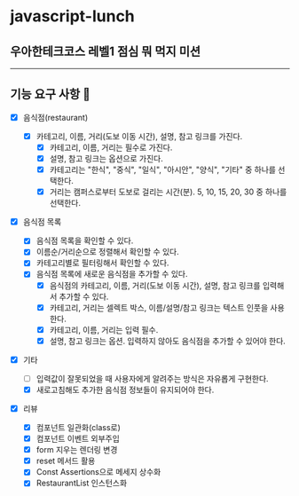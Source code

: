 # javascript-lunch

## 우아한테크코스 레벨1 점심 뭐 먹지 미션

---

## 기능 요구 사항 📝

- [x] 음식점(restaurant)

  - [x] 카테고리, 이름, 거리(도보 이동 시간), 설명, 참고 링크를 가진다.
    - [x] 카테고리, 이름, 거리는 필수로 가진다.
    - [x] 설명, 참고 링크는 옵션으로 가진다.
    - [x] 카테고리는 "한식", "중식", "일식", "아시안", "양식", "기타" 중 하나를 선택한다.
    - [x] 거리는 캠퍼스로부터 도보로 걸리는 시간(분). 5, 10, 15, 20, 30 중 하나를 선택한다.

- [x] 음식점 목록

  - [x] 음식점 목록을 확인할 수 있다.
  - [x] 이름순/거리순으로 정렬해서 확인할 수 있다.
  - [x] 카테고리별로 필터링해서 확인할 수 있다.
  - [x] 음식점 목록에 새로운 음식점을 추가할 수 있다.
    - [x] 음식점의 카테고리, 이름, 거리(도보 이동 시간), 설명, 참고 링크를 입력해서 추가할 수 있다.
    - [x] 카테고리, 거리는 셀렉트 박스, 이름/설명/참고 링크는 텍스트 인풋을 사용한다.
    - [x] 카테고리, 이름, 거리는 입력 필수.
    - [x] 설명, 참고 링크는 옵션. 입력하지 않아도 음식점을 추가할 수 있어야 한다.

- [x] 기타

  - [ ] 입력값이 잘못되었을 때 사용자에게 알려주는 방식은 자유롭게 구현한다.
  - [x] 새로고침해도 추가한 음식점 정보들이 유지되어야 한다.

- [x] 리뷰
  - [x] 컴포넌트 일관화(class로)
  - [x] 컴포넌트 이벤트 외부주입
  - [x] form 지우는 렌더링 변경
  - [x] reset 메서드 활용
  - [x] Const Assertions으로 메세지 상수화
  - [x] RestaurantList 인스턴스화
